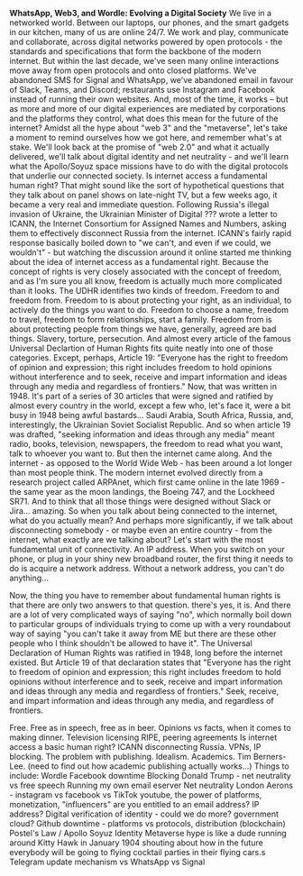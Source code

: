 **WhatsApp, Web3, and Wordle: Evolving a Digital Society**
We live in a networked world. Between our laptops, our phones, and the smart gadgets in our kitchen, many of us are online 24/7. We work and play, communicate and collaborate, across digital networks powered by open protocols - the standards and specifications that form the backbone of the modern internet.
But within the last decade, we've seen many online interactions move away from open protocols and onto closed platforms. We've abandoned SMS for Signal and WhatsApp, we've abandoned email in favour of Slack, Teams, and Discord; restaurants use Instagram and Facebook instead of running their own websites. And, most of the time, it works – but as more and more of our digital experiences are mediated by corporations and the platforms they control, what does this mean for the future of the internet? Amidst all the hype about "web 3" and the "metaverse", let's take a moment to remind ourselves how we got here, and remember what's at stake. We'll look back at the promise of "web 2.0" and what it actually delivered, we'll talk about digital identity and net neutrality - and we'll learn what the Apollo/Soyuz space missions have to do with the digital protocols that underlie our connected society.
Is internet access a fundamental human right?
That might sound like the sort of hypothetical questions that they talk about on panel shows on late-night TV, but a few weeks ago, it became a very real and immediate question. Following Russia's illegal invasion of Ukraine, the Ukrainian Minister of Digital ??? wrote a letter to ICANN, the Internet Consortium for Assigned Names and Numbers, asking them to effectively disconnect Russia from the internet.
ICANN's fairly rapid response basically boiled down to "we can't, and even if we could, we wouldn't" - but watching the discussion around it online started me thinking about the idea of internet access as a fundamental right. Because the concept of rights is very closely associated with the concept of freedom, and as I'm sure you all know, freedom is actually much more complicated than it looks.
The UDHR identifies two kinds of freedom. Freedom to and freedom from. Freedom to is about protecting your right, as an individual, to actively do the things you want to do. Freedom to choose a name, freedom to travel, freedom to form relationships, start a family. Freedom from is about protecting people from things we have, generally, agreed are bad things. Slavery, torture, persecution. And almost every article of the famous Universal Declartion of Human Rights fits quite neatly into one of those categories.
Except, perhaps, Article 19: "Everyone has the right to freedom of opinion and expression; this right includes freedom to hold opinions without interference and to seek, receive and impart information and ideas through any media and regardless of frontiers."
Now, that was written in 1948. It's part of a series of 30 articles that were signed and ratified by almost every country in the world, except a few who, let's face it, were a bit busy in 1948 being awful bastards... Saudi Arabia, South Africa, Russia, and, interestingly, the Ukrainian Soviet Socialist Republic. And so when article 19 was drafted, "seeking information and ideas through any media" meant radio, books, television, newspapers, the freedom to read what you want, talk to whoever you want to.
But then the internet came along. And the internet - as opposed to the World Wide Web - has been around a lot longer than most people think. The modern internet evolved directly from a research project called ARPAnet, which first came online in the late 1969 - the same year as the moon landings, the Boeing 747, and the Lockheed SR71. And to think that all those things were designed without Slack or Jira... amazing.
So when you talk about being connected to the internet, what do you actually mean? And perhaps more significantly, if we talk about disconnecting somebody - or maybe even an entire country - from the internet, what exactly are we talking about?
Let's start with the most fundamental unit of connectivity. An IP address. When you switch on your phone, or plug in your shiny new broadband router, the first thing it needs to do is acquire a network address. Without a network address, you can't do anything...





Now, the thing you have to remember about fundamental human rights is that there are only two answers to that question. there's yes, it is. And there are a lot of very complicated ways of saying "no", which normally boil down to particular groups of individuals trying to come up with a very roundabout way of saying "you can't take it away from ME but there are these other people who I think shouldn't be allowed to have it".
The Universal Declaration of Human Rights was ratified in 1948, long before the internet existed. But Article 19 of that declaration states that "Everyone has the right to freedom of opinion and expression; this right includes freedom to hold opinions without interference and to seek, receive and impart information and ideas through any media and regardless of frontiers."
Seek, receive, and impart information and ideas through any media, and regardless of frontiers.

Free. Free as in speech, free as in beer.
Opinions vs facts, when it comes to making dinner.
Television licensing
RIPE, peering agreements
Is internet access a basic human right?
ICANN disconnecting Russia.
VPNs, IP blocking.
The problem with publishing. Idealism. Academics. Tim Berners-Lee.
(need to find out how academic publishing actually works...)
Things to include:
Wordle
Facebook downtime
Blocking Donald Trump - net neutrality vs free speech
Running my own email eserver
Net neutrality
London Aerons - instagram vs facebook vs TikTok
youtube, the power of platforms, monetization, "influencers"
are you entitled to an email address? IP address?
Digital verification of identity - could we do more?
government cloud?
Github downtime - platforms vs protocols, distribution (blockchain)
Postel's Law / Apollo Soyuz
Identity
Metaverse hype is like a dude running around Kitty Hawk in January 1904 shouting about how in the future everybody will be going to flying cocktail parties in their flying cars.s
Telegram update mechanism vs WhatsApp vs Signal